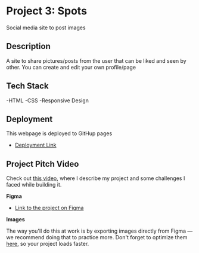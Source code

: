 # Project 3: Spots

Social media site to post images

## Description

A site to share pictures/posts from the user that can be liked and seen by other. You can create and edit your own profile/page

## Tech Stack

-HTML
-CSS
-Responsive Design

## Deployment

This webpage is deployed to GitHup pages

- [Deployment Link](https://derian-king.github.io/se_project_spots/)

## Project Pitch Video

Check out [this video](https://drive.google.com/file/d/1biEjs-EJPOBlt3jaLKEQvbwNjqnKetM_/view?usp=drive_link), where I describe my
project and some challenges I faced while building it.

**Figma**

- [Link to the project on Figma](https://www.figma.com/file/BBNm2bC3lj8QQMHlnqRsga/Sprint-3-Project-%E2%80%94-Spots?type=design&node-id=2%3A60&mode=design&t=afgNFybdorZO6cQo-1)

**Images**

The way you'll do this at work is by exporting images directly from Figma — we recommend doing that to practice more. Don't forget to optimize them [here](https://tinypng.com/), so your project loads faster.
